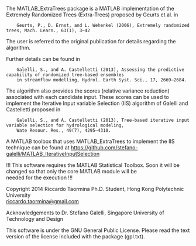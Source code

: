 The MATLAB_ExtraTrees package is a MATLAB implementation of the Extremely Randomized Trees (Extra-Trees)
proposed by Geurts et al. in 

 		Geurts, P., D. Ernst, and L. Wehenkel (2006), Extremely randomized trees, Mach. Learn., 63(1), 3–42

The user is referred to the original publication for details regarding the algorithm. 

Further details can be found in 

		Galelli, S., and A. Castelletti (2013), Assessing the predictive capability of randomized tree-based ensembles 
 		in streamflow modelling, Hydrol. Earth Syst. Sci., 17, 2669–2684.

The algorithm also provides the scores (relative variance reduction) associated with each candidate input. 
These scores can be used to implement the Iterative Input variable Selection (IIS) algorithm of Galelli and Castelletti proposed in

 		Galelli, S., and A. Castelletti (2013), Tree-based iterative input variable selection for hydrological modeling, 
 		Wate Resour. Res., 49(7), 4295–4310.
		
A MATLAB toolbox that uses MATLAB_ExtraTrees to implement the IIS technique can be found at https://github.com/stefano-galelli/MATLAB_IterativeInputSelection


!!! This software requires the MATLAB Statistical Toolbox. Soon it will be changed so that only the core MATLAB module will be   
    needed for the execution !!!  

Copyright 2014 Riccardo Taormina 
Ph.D. Student, Hong Kong Polytechnic University  
riccardo.taormina@gmail.com 

Acknowledgements to Dr. Stefano Galelli, Singapore University of Technology and Design

This software is under the GNU General Public License. 
Please read the text version of the license included with the package (gpl.txt).
